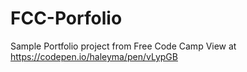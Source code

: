 # FCC-Porfolio
Sample Portfolio project from Free Code Camp
View at https://codepen.io/haleyma/pen/vLypGB
